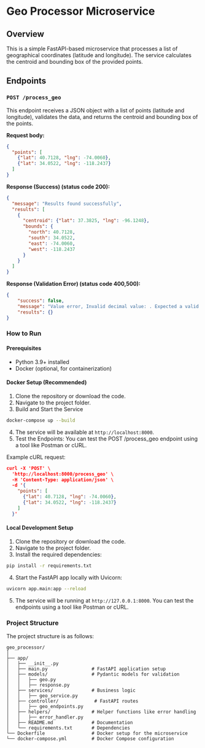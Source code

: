 # Geo Processor Microservice

## Overview

This is a simple FastAPI-based microservice that processes a list of geographical coordinates (latitude and longitude). The service calculates the centroid and bounding box of the provided points.

## Endpoints

### `POST /process_geo`

This endpoint receives a JSON object with a list of points (latitude and longitude), validates the data, and returns the centroid and bounding box of the points.

**Request body:**
```json
{
  "points": [
    {"lat": 40.7128, "lng": -74.0060},
    {"lat": 34.0522, "lng": -118.2437}
  ]
}
```

**Response (Success) (status code 200):**
```json
{
  "message": "Results found successfully",
  "results": [
    {
      "centroid": {"lat": 37.3825, "lng": -96.1248},
      "bounds": {
        "north": 40.7128,
        "south": 34.0522,
        "east": -74.0060,
        "west": -118.2437
      }
    }
  ]
}
```

**Response (Validation Error) (status code 400,500):**
```json
{
    "success": false,
    "message": "Value error, Invalid decimal value: . Expected a valid number.",
    "results": {}
}
```

### How to Run

#### Prerequisites

- Python 3.9+ installed
- Docker (optional, for containerization)

#### Docker Setup (Recommended)
1. Clone the repository or download the code.
2. Navigate to the project folder.
3. Build and Start the Service


```bash
docker-compose up --build
```

4. The service will be available at `http://localhost:8000`.
5. Test the Endpoints: You can test the POST /process_geo endpoint using a tool like Postman or cURL.

Example cURL request:
```json
curl -X 'POST' \
  'http://localhost:8000/process_geo' \
  -H 'Content-Type: application/json' \
  -d '{
    "points": [
      {"lat": 40.7128, "lng": -74.0060},
      {"lat": 34.0522, "lng": -118.2437}
    ]
  }'
```

#### Local Development Setup

1. Clone the repository or download the code.
2. Navigate to the project folder.
3. Install the required dependencies:

```bash
pip install -r requirements.txt
```
4. Start the FastAPI app locally with Uvicorn:

```bash
uvicorn app.main:app --reload
```

5. The service will be running at `http://127.0.0.1:8000`. You can test the endpoints using a tool like Postman or cURL.

### Project Structure

The project structure is as follows:

```
geo_processor/
│
├── app/
│   ├── __init__.py
│   ├── main.py                # FastAPI application setup
│   ├── models/                # Pydantic models for validation
│   │   ├── geo.py
│   │   ├── response.py
│   ├── services/              # Business logic
│   │   ├── geo_service.py
│   ├── controller/             # FastAPI routes
│   │   ├── geo_endpoints.py
│   ├── helpers/               # Helper functions like error handling
│   │   ├── error_handler.py
│   ├── README.md              # Documentation
│   └── requirements.txt       # Dependencies
└── Dockerfile                 # Docker setup for the microservice
└── docker-compose.yml         # Docker Compose configuration
```
